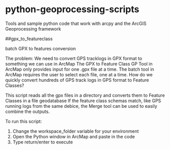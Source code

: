# python-geoprocessing-scripts
Tools and sample python code that work with arcpy and the ArcGIS Geoprocessing framework

##gpx_to_featureclass

batch GPX to features conversion

The problem:
We need to convert GPS tracklogs in GPX format to something we can use in ArcMap
The GPX to Feature Class GP Tool in ArcMap only provides input for one .gpx file at a time.
The batch tool in ArcMap requires the user to select each file, one at a time.
How do we quickly convert hundreds of GPS track logs in GPS format to Feature Classes?

This script reads all the gpx files in a directory and converts them to Feature Classes in a file geodatabase
If the feature class schemas match, like GPS running logs from the same debice, the Merge tool can be used to easily combine the outputs.

To run this script:

1.   Change the workspace_folder variable for your environment
2.   Open the Python window in ArcMap and paste in the code
3.   Type return/enter to execute
